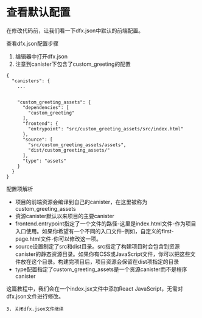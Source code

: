 # 查看默认配置



在修改代码前，让我们看一下dfx.json中默认的前端配置。

查看dfx.json配置步骤

1. 编辑器中打开dfx.json
2. 注意到canister下包含了custom\_greeting的配置

```text
{
  "canisters": {
    ...


    "custom_greeting_assets": {
      "dependencies": [
        "custom_greeting"
      ],
      "frontend": {
        "entrypoint": "src/custom_greeting_assets/src/index.html"
      },
      "source": [
        "src/custom_greeting_assets/assets",
        "dist/custom_greeting_assets/"
      ],
      "type": "assets"
    }
  }
}
```

配置项解析

* 项目的前端资源会编译到自己的canister，在这里被称为custom\_greeting\_assets
* 资源canister默认以来项目的主要canister
* frontend.entrypoint指定了一个文件的路径-这里是index.html文件-作为项目入口使用。如果你希望有一个不同的入口文件-例如，自定义的first-page.html文件-你可以修改这一项。
* source设置制定了src和dist目录。src指定了构建项目时会包含到资源canister的静态资源目录。如果你有CSS或JavaScript文件，你可以把这些文件放在这个目录。构建完项目后，项目资源会保留在dist项指定的目录
* type配置指定了custom\_greeting\_assets是一个资源canister而不是程序canister

这篇教程中，我们会在一个index.jsx文件中添加React JavaScript，无需对dfx.json文件进行修改。

    3. 关闭dfx.json文件继续

